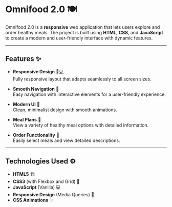 # Omnifood 2.0 🍽️

Omnifood 2.0 is a **responsive** web application that lets users explore and order healthy meals. The project is built using **HTML**, **CSS**, and **JavaScript** to create a modern and user-friendly interface with dynamic features.

---

## Features ✨

- **Responsive Design** 📱💻  
  Fully responsive layout that adapts seamlessly to all screen sizes.

- **Smooth Navigation** 🧭  
  Easy navigation with interactive elements for a user-friendly experience.

- **Modern UI** 🎨  
  Clean, minimalist design with smooth animations.

- **Meal Plans** 🍲  
  View a variety of healthy meal options with detailed information.

- **Order Functionality** 🛒  
  Easily select meals and view detailed descriptions.

---

## Technologies Used ⚙️

- **HTML5** 🏗️
- **CSS3** (with Flexbox and Grid) 🎨
- **JavaScript** (Vanilla) 💻
- **Responsive Design** (Media Queries) 📱
- **CSS Animations** ✨



 
